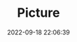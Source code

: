 ---
weight: 1
images:
- /images/edited/258.jpeg
title: Picture
date: 2022-09-18 22:06:39
tags: [luminarneo,work,ILCE7M3,50.0,person,skateboard]
---